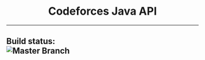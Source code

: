 <center><h1>Codeforces Java API</h1></center>

---
**Build status:**  
![Master Branch](https://github.com/VadikProg/codeforces-java-api/workflows/Master%20Branch/badge.svg?branch=master&event=push)
---
